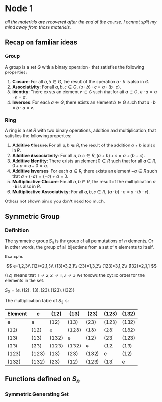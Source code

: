 # Node 1

_all the materials are recovered after the end of the course. I cannot split my mind away from those materials._

## Recap on familiar ideas

### Group

A group is a set $G$ with a binary operation $\cdot$ that satisfies the following properties:

1. **Closure**: For all $a, b \in G$, the result of the operation $a \cdot b$ is also in $G$.
2. **Associativity**: For all $a, b, c \in G$, $(a \cdot b) \cdot c = a \cdot (b \cdot c)$.
3. **Identity**: There exists an element $e \in G$ such that for all $a \in G$, $e \cdot a = a \cdot e = a$.
4. **Inverses**: For each $a \in G$, there exists an element $b \in G$ such that $a \cdot b = b \cdot a = e$.

### Ring

A ring is a set $R$ with two binary operations, addition and multiplication, that satisfies the following properties:

1. **Additive Closure**: For all $a, b \in R$, the result of the addition $a + b$ is also in $R$.
2. **Additive Associativity**: For all $a, b, c \in R$, $(a + b) + c = a + (b + c)$.
3. **Additive Identity**: There exists an element $0 \in R$ such that for all $a \in R$, $0 + a = a + 0 = a$.
4. **Additive Inverses**: For each $a \in R$, there exists an element $-a \in R$ such that $a + (-a) = (-a) + a = 0$.
5. **Multiplicative Closure**: For all $a, b \in R$, the result of the multiplication $a \cdot b$ is also in $R$.
6. **Multiplicative Associativity**: For all $a, b, c \in R$, $(a \cdot b) \cdot c = a \cdot (b \cdot c)$.

Others not shown since you don't need too much.

## Symmetric Group

### Definition

The symmetric group $S_n$ is the group of all permutations of $n$ elements. Or in other words, the group of all bijections from a set of $n$ elements to itself.

Example:

$$
e=1,2,3\\
(12)=2,1,3\\
(13)=3,2,1\\
(23)=1,3,2\\
(123)=3,1,2\\
(132)=2,3,1
$$

$(12)$ means that $1\to 2, 2\to 1, 3\to 3$ we follows the cyclic order for the elements in the set.

$S_3 = \{e, (12), (13), (23), (123), (132)\}$

The multiplication table of $S_3$ is:

|Element|e|(12)|(13)|(23)|(123)|(132)|
|---|---|---|---|---|---|---|
|e|e|(12)|(13)|(23)|(123)|(132)|
|(12)|(12)|e|(123)|(13)|(23)|(132)|
|(13)|(13)|(132)|e|(12)|(23)|(123)|
|(23)|(23)|(123)|(132)|e|(12)|(13)|
|(123)|(123)|(13)|(23)|(132)|e|(12)|
|(132)|(132)|(23)|(12)|(123)|(13)|e|

## Functions defined on $S_n$

### Symmetric Generating Set





